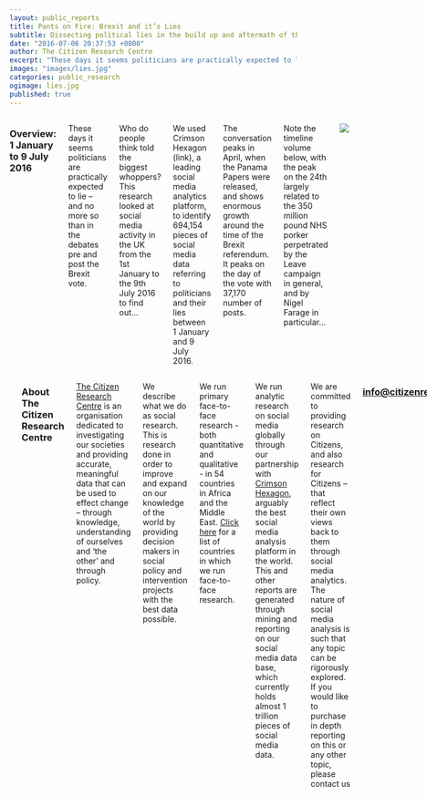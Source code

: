 ```yaml
---
layout: public_reports
title: Pants on Fire: Brexit and it’s Lies
subtitle: Dissecting political lies in the build up and aftermath of the Brexit vote. 
date: "2016-07-06 20:37:53 +0800"
author: The Citizen Research Centre
excerpt: "These days it seems politicians are practically expected to lie – and no more so than in the debates pre and post the Brexit vote."
images: "images/lies.jpg"
categories: public_research
ogimage: lies.jpg
published: true
---
```

<div class="row">
    <div class='medium-2 large-2 columns'>
        <div class='spacing'></div>
    </div>
<div class='medium-8 large-8 columns'>
<h3>Overview: 1 January to 9 July 2016</h3>
<p>These days it seems politicians are practically expected to lie – and no more so than in the debates pre and post the Brexit vote.</p><p>
Who do people think told the biggest whoppers? This research looked at social media activity in the UK from the 1st January to the 9th July 2016 to find out…</p><p>
We used Crimson Hexagon (link), a leading social media analytics platform, to identify 694,154 pieces of social media data referring to politicians and their lies between 1 January and 9 July 2016.</p><p>
The conversation peaks in April, when the Panama Papers were released, and shows enormous growth around the time of the Brexit referendum. It peaks on the day of the vote with 37,170 number of posts.</p><p>
Note the timeline volume below, with the peak on the 24th largely related to the 350 million pound NHS porker perpetrated by the Leave campaign in general, and by Nigel Farage in particular…</p>
<p style="text-align: center;" ><img src="images/blog-images/lies_month.jpg"></p>

</div>
<div class='medium-2 large-2 columns'>
    <div class='spacing'></div>
    </div>
</div>
<div class="row">
<div class='medium-2 large-2 columns'>
        <div class='spacing'></div>
    </div>
<div class='medium-8 large-8 columns'>
<div class='spacing'></div>
<h3>About The Citizen Research Centre</h3>
<p><a href="{{site.url}}" target="_blank">The Citizen Research Centre</a> is an organisation dedicated to investigating our societies and providing accurate, meaningful data that can be used to effect change – through knowledge, understanding of ourselves and ‘the other’ and through policy.</p><p>
We describe what we do as social research. This is research done in order to improve and expand on our knowledge of the world by providing decision makers in social policy and intervention projects with the best data possible.</p><p>
We run primary face-to-face research - both quantitative and qualitative - in 54 countries in Africa and the Middle East. <a href="where-we-work.html" target="_blank">Click here</a> for a list of countries in which we run face-to-face research.</p><p>
We run analytic research on social media globally through our partnership with <a href="http://www.crimsonhexagon.com/" target="_blank">Crimson Hexagon</a>, arguably the best social media analysis platform in the world. This and other reports are generated through mining and reporting on our social media data base, which currently holds almost 1 trillion pieces of social media data.</p><p>
We are committed to providing research on Citizens, and also research for Citizens – that reflect their own views back to them through social media analytics.
The nature of social media analysis is such that any topic can be rigorously explored.  If you would like to purchase in depth reporting on this or any other topic, please contact us</p>  <h3 style="text-align: center;"><a href="mailto:info@citizenresearchcentre.org">info@citizenresearchcentre.org</a></h3>
</div>
<div class='medium-2 large-2 columns'>
    <div class='spacing'></div>
    </div>
</div>




<script>
  $(function () {

    $(document).ready(function () {

        // Build the chart
        $('#prevote').highcharts({
            chart: {
                plotBackgroundColor: null,
                plotBorderWidth: null,
                plotShadow: false,
                type: 'pie'
            },
            title: {
                text: 'June 1- June 22nd (the days before the referendum) '
            },
            tooltip: {
                pointFormat: '{series.name}: <b>{point.percentage:.1f}%</b>'
            },
            plotOptions: {
                pie: {
                    allowPointSelect: true,
                    cursor: 'pointer',
                    size: '80%',
                    dataLabels: {
                        enabled: true
                    },
                    showInLegend: false
                }
            },
            series: [{
                name: '% of Brexit Conversation',
                colorByPoint: true,
                data: [{
                    name: 'Under 18 (51 365 posts)',
                    color: '#26B8EB',
                    y: 6.5
                }, {
                    name: '18-24 (8 407 posts)',
                    color: '#333333',
                    y: 1.2
                }, {
                    name: '25-34 (12 404 posts)',
                    color: '#868686',
                    y: 1.8
                }, {
                    name: '35 + (605 724 posts)',
                    color: '#F9A61C',
                    y: 89.4,
                    sliced: true,
                    selected: true
                }]
            }]
        });
    });
});
  </script>

  <script>
  $(function () {

    $(document).ready(function () {

        // Build the chart
        $('#voteday').highcharts({
            chart: {
                plotBackgroundColor: null,
                plotBorderWidth: null,
                plotShadow: false,
                type: 'pie'
            },
            title: {
                text: 'The day of the referendum'
            },
            tooltip: {
                pointFormat: '{series.name}: <b>{point.percentage:.1f}%</b>'
            },
            plotOptions: {
                pie: {
                    allowPointSelect: true,
                    cursor: 'pointer',
                     size: '80%',
                    dataLabels: {
                        enabled: true
                    },
                    showInLegend: false
                }
            },
            series: [{
                name: '% of Brexit Conversation',
                colorByPoint: true,
                data: [{
                    name: 'Under 18 (20 180 posts)',
                    color: '#26B8EB',
                    y: 14.9
                }, {
                    name: '18-24 (4 397 posts)',
                    color: '#333333',
                    y: 3.2
                }, {
                    name: '25-34 (4036 posts)',
                    color: '#868686',
                    y: 3
                }, {
                    name: '35 + (107 166  posts)',
                    color: '#F9A61C',
                    y: 78.9,
                    sliced: true,
                    selected: true
                }]
            }]
        });
    });
});
  </script>

<script>
  $(function () {

    $(document).ready(function () {

        // Build the chart
        $('#threedaysafter').highcharts({
            chart: {
                plotBackgroundColor: null,
                plotBorderWidth: null,
                plotShadow: false,
                type: 'pie'
            },
            title: {
                text: 'Three days after the referendum (24-26 June)'
            },
            tooltip: {
                pointFormat: '{series.name}: <b>{point.percentage:.1f}%</b>'
            },
            plotOptions: {
                pie: {
                    allowPointSelect: true,
                    cursor: 'pointer',
                     size: '80%',
                    dataLabels: {
                        enabled: true
                    },
                    showInLegend: false
                }
            },
            series: [{
                name: '% of Brexit Conversation',
                colorByPoint: true,
                data: [{
                    name: 'Under 18 (86 551 posts)',
                    color: '#26B8EB',
                    y: 14.5
                }, {
                    name: '18-24 (20 014 posts)',
                    color: '#333333',
                    y: 3.4
                }, {
                    name: '25-34 (17 781 posts)',
                    color: '#868686',
                    y: 3
                }, {
                    name: '35 + (471 369   posts)',
                    color: '#F9A61C',
                    y: 79.1,
                    sliced: true,
                    selected: true
                }]
            }]
        });
    });
});
  </script>
   
<script>
  $(function () {

    $(document).ready(function () {

        // Build the chart
        $('#lastdaysjune').highcharts({
            chart: {
                plotBackgroundColor: null,
                plotBorderWidth: null,
                plotShadow: false,
                type: 'pie'
            },
            title: {
                text: 'The last three days of June'
            },
            tooltip: {
                pointFormat: '{series.name}: <b>{point.percentage:.1f}%</b>'
            },
            plotOptions: {
                pie: {
                    allowPointSelect: true,
                    cursor: 'pointer',
                    size: '80%',
                    dataLabels: {
                        enabled: true
                    },
                    showInLegend: false
                }
            },
            series: [{
                name: '% of Brexit Conversation',
                colorByPoint: true,
                data: [{
                    name: 'Under 18 (18 565 posts)',
                    color: '#26B8EB',
                    y: 6.2
                }, {
                    name: '18-24 (3772 posts)',
                    color: '#333333',
                    y: 1.3
                }, {
                    name: '25-34 (6705 posts)',
                    color: '#868686',
                    y: 2.2
                }, {
                    name: '35 + (269 335  posts)',
                    color: '#F9A61C',
                    y: 90.3,
                    sliced: true,
                    selected: true
                }]
            }]
        });
    });
});
  </script>